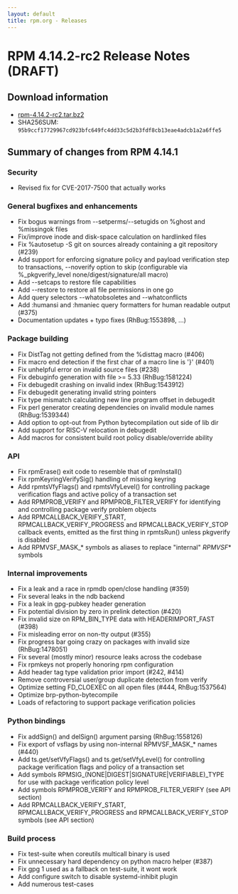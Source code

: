 ```yaml
---
layout: default
title: rpm.org - Releases
---
```


# RPM 4.14.2-rc2 Release Notes (DRAFT)

## Download information
 * [rpm-4.14.2-rc2.tar.bz2](http://ftp.rpm.org/releases/testing/rpm-4.14.2-rc2.tar.bz2)
 * SHA256SUM: `95b9ccf17729967cd923bfc649fc4dd33c5d2b3fdf8cb13eae4adcb1a2a6ffe5`

## Summary of changes from RPM 4.14.1

### Security

* Revised fix for CVE-2017-7500 that actually works

### General bugfixes and enhancements

* Fix bogus warnings from --setperms/--setugids on %ghost and %missingok files
* Fix/improve inode and disk-space calculation on hardlinked files
* Fix %autosetup -S git on sources already containing a git repository (#239)
* Add support for enforcing signature policy and payload verification step
  to transactions, --noverify option to skip (configurable via 
  %_pkgverify_level none/digest/signature/all macro)
* Add --setcaps to restore file capabilities
* Add --restore to restore all file permissions in one go
* Add query selectors --whatobsoletes and --whatconflicts
* Add :humansi and :hmaniec query formatters for human readable output (#375)
* Documentation updates + typo fixes (RhBug:1553898, ...)

### Package building

* Fix DistTag not getting defined from the %disttag macro (#406)
* Fix macro end detection if the first char of a macro line is '}' (#401)
* Fix unhelpful error on invalid source files (#238)
* Fix debuginfo generation with file >= 5.33 (RhBug:1581224)
* Fix debugedit crashing on invalid index (RhBug:1543912)
* Fix debugedit generating invalid string pointers 
* Fix type mismatch calculating new line program offset in debugedit
* Fix perl generator creating dependencies on invalid module names (RhBug:1539344)
* Add option to opt-out from Python bytecompilation out side of lib dir
* Add support for RISC-V relocation in debugedit
* Add macros for consistent build root policy disable/override ability

### API

* Fix rpmErase() exit code to resemble that of rpmInstall()
* Fix rpmKeyringVerifySig() handling of missing keyring
* Add rpmtsVfyFlags() and rpmtsVfyLevel() for controlling package verification
  flags and active policy of a transaction set
* Add RPMPROB_VERIFY and RPMPROB_FILTER_VERIFY for identifying and
  controlling package verify problem objects
* Add RPMCALLBACK_VERIFY_START, RPMCALLBACK_VERIFY_PROGRESS and
  RPMCALLBACK_VERIFY_STOP callback events, emitted as the first thing
  in rpmtsRun() unless pkgverify is disabled
* Add RPMVSF_MASK_* symbols as aliases to replace "internal" _RPMVSF_* symbols

### Internal improvements

* Fix a leak and a race in rpmdb open/close handling (#359)
* Fix several leaks in the ndb backend
* Fix a leak in gpg-pubkey header generation
* Fix potential division by zero in prelink detection (#420)
* Fix invalid size on RPM_BIN_TYPE data with HEADERIMPORT_FAST (#398)
* Fix misleading error on non-tty output (#355)
* Fix progress bar going crazy on packages with invalid size (RhBug:1478051)
* Fix several (mostly minor) resource leaks across the codebase
* Fix rpmkeys not properly honoring rpm configuration
* Add header tag type validation prior import (#242, #414)
* Remove controversial user/group duplicate detection from verify
* Optimize setting FD_CLOEXEC on all open files (#444, RhBug:1537564)
* Optimize brp-python-bytecompile
* Loads of refactoring to support package verification policies


### Python bindings

* Fix addSign() and delSign() argument parsing (RhBug:1558126)
* Fix export of vsflags by using non-internal RPMVSF_MASK_* names (#440)
* Add ts.get/setVfyFlags() and ts.get/setVfyLevel() for controlling
  package verification flags and policy of a transaction set
* Add symbols RPMSIG_(NONE|DIGEST|SIGNATURE|VERIFIABLE)_TYPE for
  use with package verification policy level
* Add symbols RPMPROB_VERIFY and RPMPROB_FILTER_VERIFY (see API section)
* Add RPMCALLBACK_VERIFY_START, RPMCALLBACK_VERIFY_PROGRESS and
  RPMCALLBACK_VERIFY_STOP symbols (see API section)

### Build process

* Fix test-suite when coreutils multicall binary is used
* Fix unnecessary hard dependency on python macro helper (#387)
* Fix gpg 1 used as a fallback on test-suite, it wont work
* Add configure switch to disable systemd-inhibit plugin
* Add numerous test-cases
